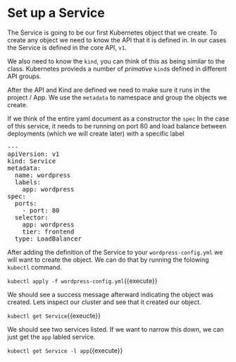 # Set up a Service

The Service is going to be our first Kubernetes object that we create. To create any object we need to know the API that it is defined in. In our cases the Service is defined in the core API, `v1`. 

We also need to know the `kind`, you can think of this as being similar to the class. Kubernetes provieds a number of *primative* `kind`s defined in different API groups.

After the API and Kind are defined we need to make sure it runs in the project / App. We use the `metadata` to namespace and group the objects we create.

If we think of the entire yaml document as a constructor the `spec` In the case of this service, it needs to be running on port 80 and load balance between deployments (which we will create later) with a specific label

<pre class="file" data-filename="wordpress-config.yml" data-target="$">
---
apiVersion: v1
kind: Service
metadata:
  name: wordpress
  labels:
    app: wordpress
spec:
  ports:
    - port: 80
  selector:
    app: wordpress
    tier: frontend
  type: LoadBalancer
</pre>

After adding the definition of the Service to your `wordpress-config.yml` we will want to create the object. We can do that by running the folowing `kubectl` command.

`kubectl apply -f wordpress-config.yml`{{execute}}

We should see a success message afterward indicating the object was created. Lets inspect our cluster and see that it created our object. 

`kubectl get Service`{{exeucte}}

We should see two services listed. If we want to narrow this down, we can just get the `app` labled service.

`kubectl get Service -l app`{{execute}}

